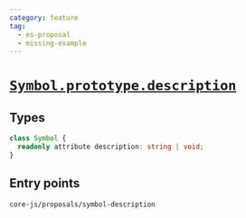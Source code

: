 ```yaml
---
category: feature
tag:
  - es-proposal
  - missing-example
---
```


# [`Symbol.prototype.description`](https://github.com/tc39/proposal-Symbol-description)

## Types

```ts
class Symbol {
  readonly attribute description: string | void;
}
```

## Entry points

```
core-js/proposals/symbol-description
```
